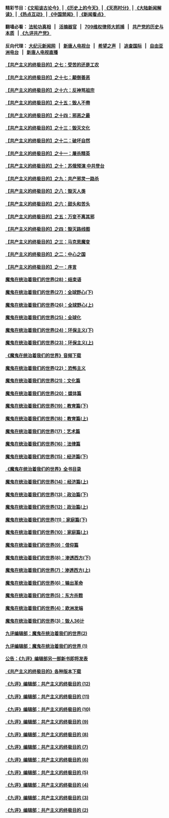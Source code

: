 #### 精彩节目：[《文昭谈古论今》](http://134.209.198.168/wenzhao) | [《历史上的今天》](http://134.209.198.168/today-in-history) | [《天亮时分》](http://134.209.198.168/tianliang) | [《大陆新闻解读》](http://134.209.198.168/ntdtv-comedy) | [《热点互动》](http://134.209.198.168/ntdtv-rdhd)  | [《中国禁闻》](http://134.209.198.168/ntdtv-news) | [《新闻看点》](http://134.209.198.168/news-insight) 

  #### 翻墙必看： [法轮功真相](http://134.209.198.168:10000/videos/truth.html) &nbsp;&nbsp;|&nbsp;&nbsp; [活摘器官](http://134.209.198.168:10000/videos/res/Organs/) &nbsp;&nbsp;|&nbsp;&nbsp; [709维权律师大抓捕](http://134.209.198.168:10000/videos/709/) &nbsp;&nbsp;|&nbsp;&nbsp; [共产党的历史与本质](http://134.209.198.168:10000/videos/ccp.html) &nbsp;&nbsp;| [《九评共产党》](http://134.209.198.168:10000/videos/jiuping/) 

#### 反向代理： [大纪元新闻网](http://134.209.198.168:10080/) &nbsp;&nbsp;|&nbsp;&nbsp; [新唐人电视台](http://134.209.198.168:8000/) &nbsp;&nbsp;|&nbsp;&nbsp; [希望之声](http://134.209.198.168:8200/) &nbsp;&nbsp;|&nbsp;&nbsp; [追查国际](http://134.209.198.168:10010/) &nbsp;&nbsp;|&nbsp;&nbsp; [自由亚洲电台](http://134.209.198.168:9800/) &nbsp;&nbsp;|&nbsp;&nbsp; [新唐人电视直播](http://134.209.198.168/) 

#### [【共产主义的终极目的】之七：受苦的还是工农](../pages/nsc422/n11101809.md?t=04162137) 

#### [【共产主义的终极目的】之十七：颠倒善恶](../pages/nsc422/n11179782.md?t=04162137) 

#### [【共产主义的终极目的】之十六：反神骂祖宗](../pages/nsc422/n11166798.md?t=04162137) 

#### [【共产主义的终极目的】之十五：毁人不倦](../pages/nsc422/n11166792.md?t=04162137) 

#### [【共产主义的终极目的】之十四：邪恶之最](../pages/nsc422/n11150249.md?t=04162137) 

#### [【共产主义的终极目的】之十三：毁灭文化](../pages/nsc422/n11135227.md?t=04162137) 

#### [【共产主义的终极目的】之十二：破坏自然](../pages/nsc422/n11135214.md?t=04162137) 

#### [【共产主义的终极目的】之十一：屠杀精英](../pages/nsc422/n11118442.md?t=04162137) 

#### [【共产主义的终极目的】之十：苏俄预演 中共登台](../pages/nsc422/n11118424.md?t=04162137) 

#### [【共产主义的终极目的】之九：共产邪灵一路杀](../pages/nsc422/n11114139.md?t=04162137) 

#### [【共产主义的终极目的】之八：毁灭人类](../pages/nsc422/n11108503.md?t=04162137) 

#### [【共产主义的终极目的】之六：甜头和苦头](../pages/nsc422/n11096971.md?t=04162137) 

#### [【共产主义的终极目的】之五：万变不离其邪](../pages/nsc422/n11091285.md?t=04162137) 

#### [【共产主义的终极目的】之四：毁灭路线图](../pages/nsc422/n11086284.md?t=04162137) 

#### [【共产主义的终极目的】之三：马克思魔变](../pages/nsc422/n11061941.md?t=04162137) 

#### [【共产主义的终极目的】之二：中心之国](../pages/nsc422/n11047728.md?t=04162137) 

#### [【共产主义的终极目的】之一：序言](../pages/nsc422/n11086077.md?t=04162137) 

#### [魔鬼在统治着我们的世界(28)：结束语](../pages/nsc422/n10936246.md?t=04162137) 

#### [魔鬼在统治着我们的世界(27)：全球野心(下)](../pages/nsc422/n10928319.md?t=04162137) 

#### [魔鬼在统治着我们的世界(26)：全球野心(上)](../pages/nsc422/n10900318.md?t=04162137) 

#### [魔鬼在统治着我们的世界(25)：全球化](../pages/nsc422/n10788205.md?t=04162137) 

#### [魔鬼在统治着我们的世界(24)：环保主义(下)](../pages/nsc422/n10695307.md?t=04162137) 

#### [魔鬼在统治着我们的世界(23)：环保主义(上)](../pages/nsc422/n10688613.md?t=04162137) 

#### [《魔鬼在统治着我们的世界》音频下载](../pages/nsc422/n10635553.md?t=04162137) 

#### [魔鬼在统治着我们的世界(22)：恐怖主义](../pages/nsc422/n10614727.md?t=04162137) 

#### [魔鬼在统治着我们的世界(21)：文化篇](../pages/nsc422/n10597706.md?t=04162137) 

#### [魔鬼在统治着我们的世界(20)：媒体篇](../pages/nsc422/n10586579.md?t=04162137) 

#### [魔鬼在统治着我们的世界(19)：教育篇(下)](../pages/nsc422/n10564808.md?t=04162137) 

#### [魔鬼在统治着我们的世界(18)：教育篇(上)](../pages/nsc422/n10526970.md?t=04162137) 

#### [魔鬼在统治着我们的世界(17)：艺术篇](../pages/nsc422/n10499093.md?t=04162137) 

#### [魔鬼在统治着我们的世界(16)：法律篇](../pages/nsc422/n10485969.md?t=04162137) 

#### [魔鬼在统治着我们的世界(15)：经济篇(下)](../pages/nsc422/n10469975.md?t=04162137) 

#### [《魔鬼在统治着我们的世界》全书目录](../pages/nsc422/n10464261.md?t=04162137) 

#### [魔鬼在统治着我们的世界(14)：经济篇(上)](../pages/nsc422/n10457370.md?t=04162137) 

#### [魔鬼在统治着我们的世界(13)：政治篇(下)](../pages/nsc422/n10448270.md?t=04162137) 

#### [魔鬼在统治着我们的世界(12)：政治篇(上)](../pages/nsc422/n10444576.md?t=04162137) 

#### [魔鬼在统治着我们的世界(11)：家庭篇(下)](../pages/nsc422/n10440961.md?t=04162137) 

#### [魔鬼在统治着我们的世界(10)：家庭篇(上)](../pages/nsc422/n10435448.md?t=04162137) 

#### [魔鬼在统治着我们的世界(9)：信仰篇](../pages/nsc422/n10432159.md?t=04162137) 

#### [魔鬼在统治着我们的世界(8)：渗透西方(下)](../pages/nsc422/n10429603.md?t=04162137) 

#### [魔鬼在统治着我们的世界(7)：渗透西方(上)](../pages/nsc422/n10426013.md?t=04162137) 

#### [魔鬼在统治着我们的世界(6)：输出革命](../pages/nsc422/n10421536.md?t=04162137) 

#### [魔鬼在统治着我们的世界(5)：东方杀戮](../pages/nsc422/n10417707.md?t=04162137) 

#### [魔鬼在统治着我们的世界(4)：欧洲发端](../pages/nsc422/n10414890.md?t=04162137) 

#### [魔鬼在统治着我们的世界(3)：毁人36计](../pages/nsc422/n10411583.md?t=04162137) 

#### [九评编辑部：魔鬼在统治着我们的世界(2)](../pages/nsc422/n10410036.md?t=04162137) 

#### [九评编辑部：魔鬼在统治着我们的世界 (1)](../pages/nsc422/n10406825.md?t=04162137) 

#### [公告：《九评》编辑部另一部新书即将发表](../pages/nsc422/n10405104.md?t=04162137) 

#### [《共产主义的终极目的》各种版本下载](../pages/nsc422/n10022138.md?t=04162137) 

#### [《九评》编辑部：共产主义的终极目的 (12)](../pages/nsc422/n9933272.md?t=04162137) 

#### [《九评》编辑部：共产主义的终极目的 (11)](../pages/nsc422/n9924973.md?t=04162137) 

#### [《九评》编辑部：共产主义的终极目的 (10)](../pages/nsc422/n9920883.md?t=04162137) 

#### [《九评》编辑部：共产主义的终极目的 (9)](../pages/nsc422/n9916363.md?t=04162137) 

#### [《九评》编辑部：共产主义的终极目的 (8)](../pages/nsc422/n9912488.md?t=04162137) 

#### [《九评》编辑部：共产主义的终极目的 (7)](../pages/nsc422/n9901176.md?t=04162137) 

#### [《九评》编辑部：共产主义的终极目的 (6)](../pages/nsc422/n9899359.md?t=04162137) 

#### [《九评》编辑部：共产主义的终极目的 (5)](../pages/nsc422/n9893174.md?t=04162137) 

#### [《九评》编辑部：共产主义的终极目的 (4)](../pages/nsc422/n9891246.md?t=04162137) 

#### [《九评》编辑部：共产主义的终极目的 (3)](../pages/nsc422/n9879879.md?t=04162137) 

#### [《九评》编辑部：共产主义的终极目的 (2)](../pages/nsc422/n9876205.md?t=04162137) 

